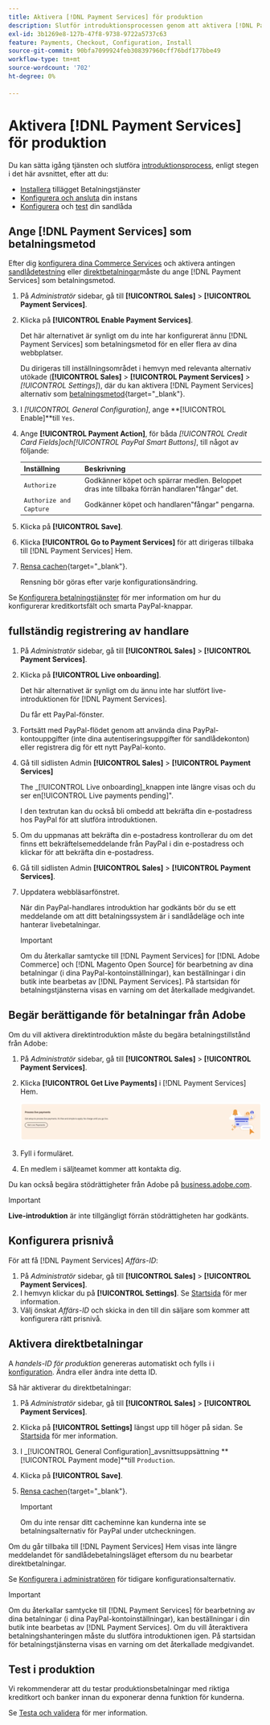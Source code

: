 ```yaml
---
title: Aktivera [!DNL Payment Services] för produktion
description: Slutför introduktionsprocessen genom att aktivera [!DNL Payment Services] för produktion.
exl-id: 3b1269e8-127b-47f8-9738-9722a5737c63
feature: Payments, Checkout, Configuration, Install
source-git-commit: 90bfa7099924feb308397960cff76bdf177bbe49
workflow-type: tm+mt
source-wordcount: '702'
ht-degree: 0%

---
```


# Aktivera [!DNL Payment Services] för produktion

Du kan sätta igång tjänsten och slutföra [introduktionsprocess](onboard.md), enligt stegen i det här avsnittet, efter att du:

* [Installera](install.md) tillägget Betalningstjänster
* [Konfigurera och ansluta](connect.md) din instans
* [Konfigurera](sandbox.md) och [test](test-validate.md) din sandlåda

## Ange [!DNL Payment Services] som betalningsmetod

Efter dig [konfigurera dina Commerce Services](connect.md#configure-commerce-services) och aktivera antingen [sandlådetestning](sandbox.md#enable-sandbox-testing) eller [direktbetalningar](#enable-live-payments)måste du ange [!DNL Payment Services] som betalningsmetod.

1. På _Administratör_ sidebar, gå till **[!UICONTROL Sales]** > **[!UICONTROL Payment Services]**.
1. Klicka på **[!UICONTROL Enable Payment Services]**.

   Det här alternativet är synligt om du inte har konfigurerat ännu [!DNL Payment Services] som betalningsmetod för en eller flera av dina webbplatser.

   Du dirigeras till inställningsområdet i hemvyn med relevanta alternativ utökade (**[!UICONTROL Sales]** > **[!UICONTROL Payment Services]** > _[!UICONTROL Settings]_), där du kan aktivera [!DNL Payment Services] alternativ som [betalningsmetod](https://docs.magento.com/user-guide/configuration/sales/payment-methods.html){target="_blank"}.

1. I _[!UICONTROL General Configuration]_, ange **[!UICONTROL Enable]**till `Yes`.
1. Ange **[!UICONTROL Payment Action]**, för båda _[!UICONTROL Credit Card Fields]_och_[!UICONTROL PayPal Smart Buttons]_, till något av följande:

   | Inställning | Beskrivning |
   |---|---|
   | `Authorize` | Godkänner köpet och spärrar medlen. Beloppet dras inte tillbaka förrän handlaren&quot;fångar&quot; det. |
   | `Authorize and Capture` | Godkänner köpet och handlaren&quot;fångar&quot; pengarna. |

1. Klicka på **[!UICONTROL Save]**.
1. Klicka **[!UICONTROL Go to Payment Services]** för att dirigeras tillbaka till [!DNL Payment Services] Hem.
1. [Rensa cachen](https://docs.magento.com/user-guide/system/cache-management.html){target="_blank"}.

   Rensning bör göras efter varje konfigurationsändring.

Se [Konfigurera betalningstjänster](settings.md) för mer information om hur du konfigurerar kreditkortsfält och smarta PayPal-knappar.

## fullständig registrering av handlare

1. På _Administratör_ sidebar, gå till **[!UICONTROL Sales]** > **[!UICONTROL Payment Services]**.
1. Klicka på **[!UICONTROL Live onboarding]**.

   Det här alternativet är synligt om du ännu inte har slutfört live-introduktionen för [!DNL Payment Services].

   Du får ett PayPal-fönster.

1. Fortsätt med PayPal-flödet genom att använda dina PayPal-kontouppgifter (inte dina autentiseringsuppgifter för sandlådekonton) eller registrera dig för ett nytt PayPal-konto.
1. Gå till sidlisten Admin **[!UICONTROL Sales]** > **[!UICONTROL Payment Services]**

   The _[!UICONTROL Live onboarding]_knappen inte längre visas och du ser en[!UICONTROL Live payments pending]&quot;.

   I den textrutan kan du också bli ombedd att bekräfta din e-postadress hos PayPal för att slutföra introduktionen.

1. Om du uppmanas att bekräfta din e-postadress kontrollerar du om det finns ett bekräftelsemeddelande från PayPal i din e-postadress och klickar för att bekräfta din e-postadress.
1. Gå till sidlisten Admin **[!UICONTROL Sales]** > **[!UICONTROL Payment Services]**.
1. Uppdatera webbläsarfönstret.

   När din PayPal-handlares introduktion har godkänts bör du se ett meddelande om att ditt betalningssystem är i sandlådeläge och inte hanterar livebetalningar.

   >[!IMPORTANT]
   >
   >Om du återkallar samtycke till [!DNL Payment Services] for [!DNL Adobe Commerce] och [!DNL Magento Open Source] för bearbetning av dina betalningar (i dina PayPal-kontoinställningar), kan beställningar i din butik inte bearbetas av [!DNL Payment Services]. På startsidan för betalningstjänsterna visas en varning om det återkallade medgivandet.

## Begär berättigande för betalningar från Adobe

Om du vill aktivera direktintroduktion måste du begära betalningstillstånd från Adobe:

1. På _Administratör_ sidebar, gå till **[!UICONTROL Sales]** > **[!UICONTROL Payment Services]**.
1. Klicka **[!UICONTROL Get Live Payments]** i [!DNL Payment Services] Hem.

   ![Begär berättiganden](assets/request-entitlements.png)

1. Fyll i formuläret.
1. En medlem i säljteamet kommer att kontakta dig.

Du kan också begära stödrättigheter från Adobe på [business.adobe.com](https://business.adobe.com/resources/payment-services.html).

>[!IMPORTANT]
>
>**Live-introduktion** är inte tillgängligt förrän stödrättigheten har godkänts.

## Konfigurera prisnivå

För att få [!DNL Payment Services] _Affärs-ID_:


1. På _Administratör_ sidebar, gå till **[!UICONTROL Sales]** > **[!UICONTROL Payment Services]**.
1. I hemvyn klickar du på **[!UICONTROL Settings]**. Se [Startsida](payments-home.md) för mer information.
1. Välj önskat _Affärs-ID_ och skicka in den till din säljare som kommer att konfigurera rätt prisnivå.

## Aktivera direktbetalningar

A _handels-ID för produktion_ genereras automatiskt och fylls i i [konfiguration](configure-admin.md). Ändra eller ändra inte detta ID.

Så här aktiverar du direktbetalningar:

1. På _Administratör_ sidebar, gå till **[!UICONTROL Sales]** > **[!UICONTROL Payment Services]**.
1. Klicka på **[!UICONTROL Settings]** längst upp till höger på sidan. Se [Startsida](payments-home.md) för mer information.
1. I _[!UICONTROL General Configuration]_avsnittsuppsättning **[!UICONTROL Payment mode]**till `Production`.
1. Klicka på **[!UICONTROL Save]**.
1. [Rensa cachen](https://docs.magento.com/user-guide/system/cache-management.html){target="_blank"}.

   >[!IMPORTANT]
   >
   >Om du inte rensar ditt cacheminne kan kunderna inte se betalningsalternativ för PayPal under utcheckningen.

Om du går tillbaka till [!DNL Payment Services] Hem visas inte längre meddelandet för sandlådebetalningsläget eftersom du nu bearbetar direktbetalningar.

Se [Konfigurera i administratören](configure-admin.md) för tidigare konfigurationsalternativ.

>[!IMPORTANT]
>
>Om du återkallar samtycke till [!DNL Payment Services] för bearbetning av dina betalningar (i dina PayPal-kontoinställningar), kan beställningar i din butik inte bearbetas av [!DNL Payment Services]. Om du vill återaktivera betalningshanteringen måste du slutföra introduktionen igen. På startsidan för betalningstjänsterna visas en varning om det återkallade medgivandet.

## Test i produktion

Vi rekommenderar att du testar produktionsbetalningar med riktiga kreditkort och banker innan du exponerar denna funktion för kunderna.

Se [Testa och validera](test-validate.md) för mer information.

